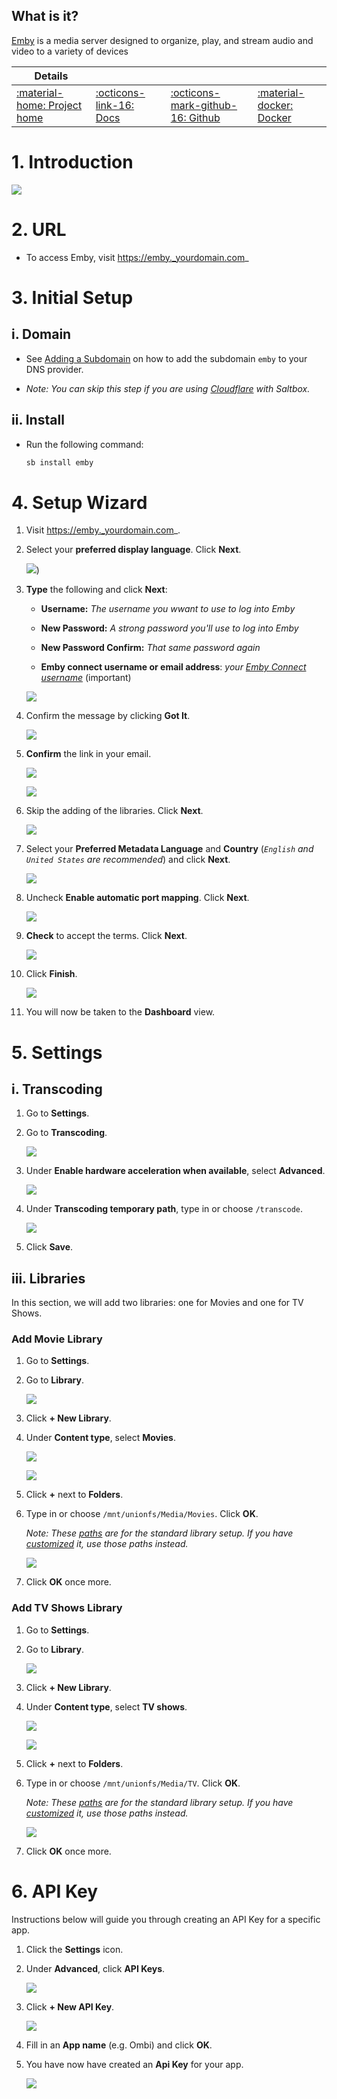## What is it?

[Emby](https://emby.media) is a media server designed to organize, play, and stream audio and video to a variety of devices

| Details     |             |             |             |
|-------------|-------------|-------------|-------------|
| [:material-home: Project home ](https://emby.media) | [:octicons-link-16: Docs](https://support.emby.media/support/home) | [:octicons-mark-github-16: Github](https://github.com/MediaBrowser/Emby) | [:material-docker: Docker ](https://hub.docker.com/r/emby/embyserver)|

# 1. Introduction


![](/images/emby/emby-splash.jpg)

# 2. URL

 - To access Emby, visit https://emby._yourdomain.com_

# 3. Initial Setup

## i. Domain

- See [Adding a Subdomain](/reference/subdomain) on how to add the subdomain `emby` to your DNS provider.

- _Note: You can skip this step if you are using [Cloudflare](/reference/domain#cloudflare) with Saltbox._

## ii. Install

  - Run the following command:

    ```bash
    sb install emby
    ```

# 4. Setup Wizard

1. Visit https://emby._yourdomain.com_.


1. Select your **preferred display language**. Click **Next**.

   ![](/images/emby/emby-welcome-english.png))

1. **Type** the following and click **Next**:

    - **Username:** _The username you wwant to use to log into Emby_

    - **New Password:** _A strong password you'll use to log into Emby_

    - **New Password Confirm:** _That same password again_

    - **Emby connect username or email address**: _your [Emby Connect username](https://emby.media/connect)_ (important)

   ![](/images/emby/emby-firstuser.png)

1. Confirm the message by clicking **Got It**.

   ![](/images/emby/emby-added.png)

1. **Confirm** the link in your email.

   ![](/images/emby/emby-confirm-link.png)

   ![](/images/emby/emby-link-accepted.png)

2. Skip the adding of the libraries. Click **Next**.

   ![](/images/emby/emby-setup-media-libs.png)

3. Select your **Preferred Metadata Language** and **Country** (_`English` and `United States` are recommended_) and click **Next**.

   ![](/images/emby/emby-preferred-metadata.png)


4. Uncheck **Enable automatic port mapping**. Click **Next**.

   ![](/images/emby/emby-config-remote-access.png)

5. **Check** to accept the terms. Click **Next**.

   ![](/images/emby/emby-terms.png)

6. Click **Finish**.

   ![](/images/emby/emby-done.png)

7. You will now be taken to the **Dashboard** view.



# 5. Settings

## i. Transcoding

1. Go to **Settings**.

1. Go to **Transcoding**.

   ![](/images/emby/emby-transcoding.png)

1. Under **Enable hardware acceleration when available**, select **Advanced**.

   ![](/images/emby/emby-transcoding-advanced.png)

2. Under **Transcoding temporary path**, type in or choose `/transcode`.

   ![](/images/emby/emby-transcoding-hardware-path.png)

3. Click **Save**.


## iii. Libraries

In this section, we will add two libraries: one for Movies and one for TV Shows.

### Add Movie Library

1. Go to **Settings**.

1. Go to **Library**.

   ![](/images/emby/emby-setup-media-libs.png)

1. Click **+ New Library**.

1. Under **Content type**, select **Movies**.

   ![](/images/emby/emby-new-library.png)

   ![](/images/emby/emby-new-library-movie-name.png)

1. Click **+** next to **Folders**.

1. Type in or choose `/mnt/unionfs/Media/Movies`. Click **OK**.

   _Note: These [paths](/saltbox/basics/paths) are for the standard library setup. If you have [customized](/reference/customizing-plex-libs) it, use those paths instead._

   ![](/images/emby/emby-new-library-movie-path.png)

2. Click **OK** once more.

### Add TV Shows Library

1. Go to **Settings**.

1. Go to **Library**.

   ![](/images/emby/emby-setup-media-libs.png)

1. Click **+ New Library**.

1. Under **Content type**, select **TV shows**.

   ![](/images/emby/emby-new-library.png)

   ![](/images/emby/emby-new-library-tv-name.png)

1. Click **+** next to **Folders**.

1. Type in or choose `/mnt/unionfs/Media/TV`. Click **OK**.

   _Note: These [paths](/saltbox/basics/paths) are for the standard library setup. If you have [customized](/reference/customizing-plex-libs) it, use those paths instead._

   ![](/images/emby/emby-new-library-tv-path.png)

2. Click **OK** once more.


# 6. API Key

Instructions below will guide you through creating an API Key for a specific app.

1. Click the **Settings** icon.

2. Under **Advanced**, click **API Keys**.

   ![](/images/emby/emby-new-api-key.png)

3. Click **+ New API Key**.

   ![](/images/emby/emby-new-api-key-name.png)

4. Fill in an **App name** (e.g. Ombi) and click **OK**.

5. You have now have created an **Api Key** for your app.

   ![](/images/emby/emby-new-api-show.png)


